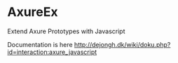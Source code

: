 # AxureEx
Extend Axure Prototypes with Javascript

Documentation is here http://dejongh.dk/wiki/doku.php?id=interaction:axure_javascript

